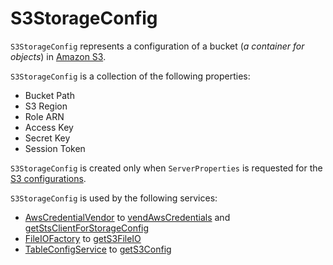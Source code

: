 # S3StorageConfig

`S3StorageConfig` represents a configuration of a bucket (_a container for objects_) in [Amazon S3](https://aws.amazon.com/s3/).

`S3StorageConfig` is a collection of the following properties:

* <span id="bucketPath"> Bucket Path
* <span id="region"> S3 Region
* <span id="awsRoleArn"> Role ARN
* <span id="accessKey"> Access Key
* <span id="secretKey"> Secret Key
* <span id="sessionToken"> Session Token

`S3StorageConfig` is created only when `ServerProperties` is requested for the [S3 configurations](../server/ServerProperties.md#getS3Configurations).

`S3StorageConfig` is used by the following services:

* [AwsCredentialVendor](AwsCredentialVendor.md#s3Configurations) to [vendAwsCredentials](AwsCredentialVendor.md#vendAwsCredentials) and [getStsClientForStorageConfig](AwsCredentialVendor.md#getStsClientForStorageConfig)
* [FileIOFactory](../iceberg/FileIOFactory.md) to [getS3FileIO](../iceberg/FileIOFactory.md#getS3FileIO)
* [TableConfigService](../iceberg/TableConfigService.md#s3Configurations) to [getS3Config](../iceberg/TableConfigService.md#getS3Config)

